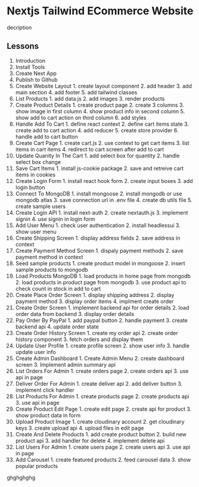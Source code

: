# Nextjs Tailwind ECommerce Website

decription

## Lessons

1. Introduction
2. Install Tools
3. Create Next App
4. Publish to Github
5. Create Website Layout
        1. create layout component
        2. add header
        3. add main section
        4. add footer
        5. add tailwind classes
6. List Products
        1. add data.js
        2. add images
        3. render products
7. Create Product Details
        1. create product page
        2. create 3 columns
        3. show image in first column
        4. show product info in second column
        5. show add to cart action on third column
        6. add styles
8. Handle Add To Cart
        1. define react context
        2. define cart items state
        3. create add to cart action
        4. add reducer
        5. create store provider
        6. handle add to cart button
9. Create Cart Page
        1. create cart.js
        2. use context to get cart items
        3. list items in cart items
        4. redirect to cart screen after add to cart
10. Update Quanity In The Cart
        1. add select box for quantity
        2. handle select box change
11. Save Cart Items
        1. install js-cookie package
        2. save and retreive cart items in cookies
12. Create Login Form
        1. install react hook form
        2. create input boxes
        3. add login button
13. Connect To MongoDB
        1. install mongoose
        2. install mongodb or use mongodb atlas
        3. save connection url in .env file
        4. create db utils file
        5. create sample users
14. Create Login API
        1. install next-auth
        2. create nextauth.js
        3. implement signin
        4. use signin in login form
15. Add User Menu
        1. check user authentication
        2. install headlessui
        3. show user menu
16. Create Shipping Screen
        1. display address fields
        2. save address in context
17. Create Payment Method Screen
        1. dispaly payment methods
        2. save payment method in context
18. Seed sample products
        1. create product model in mongoose
        2. insert sample products to mongodb
19. Load Products MongoDB
        1. load products in home page from mongodb
        2. load products in product page from mongodb
        3. use product api to check count in stock in add to cart
20. Create Place Order Screen
        1. display shipping address
        2. display payment method
        3. display order items
        4. implment create order
21. Create Order Screen
        1. implement backend api for order details
        2. load order data from backend
        3. display order details
23. Pay Order By PayPal
        1. add paypal button
        2. handle payment
        3. create backend api
        4. update order state
24. Create Order History Screen
        1. create my order api
        2. create order history component
        3. fetch orders and display them
25. Update User Profile
        1. create profile screen
        2. show user info
        3. handle update user info
26. Create Admin Dashboard
        1. Create Admin Menu
        2. create dashboard screen
        3. Implement admin summary api
27. List Orders For Admin
        1. create orders page
        2. create orders api
        3. use api in page
28. Deliver Order For Admin
        1. create deliver api
        2. add deliver button
        3. implement click handler
29. List Products For Admin
        1. create products page
        2. create products api
        3. use api in page
30. Create Product Edit Page
        1. create edit page
        2. create api for product
        3. show product data in form
31. Upload Product Image
        1. create cloudinary account
        2. get cloudinary keys
        3. create upload api
        4. upload files in edit page
32. Create And Delete Products
        1. add create product button
        2. build new product api
        3. add handler for delete
        4. implement delete api
33. List Users For Admin
        1. create users page
        2. create users api
        3. use api in page
34. Add Carousel
        1. create featured products
        2. feed carousel data
        3. show popular products


ghghghghg